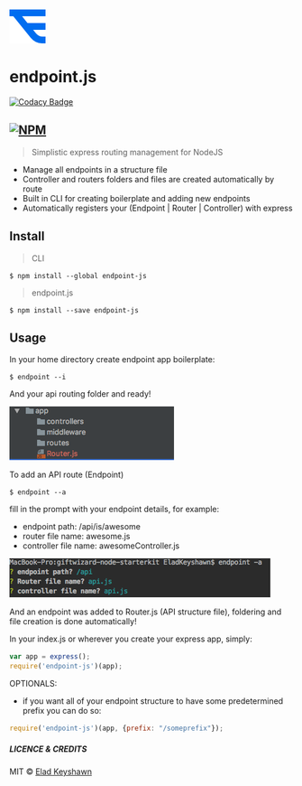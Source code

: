 ![]( https://github.com/EladKeyshawn/endpoint-js/blob/master/assets/logo.png )

# endpoint.js 

[![Codacy Badge](https://api.codacy.com/project/badge/Grade/88b108e818cc46c1aa01bbd037d6df15)](https://www.codacy.com/app/elad-keyshawn/endpoint-js?utm_source=github.com&amp;utm_medium=referral&amp;utm_content=EladKeyshawn/endpoint-js&amp;utm_campaign=Badge_Grade)

[![NPM](https://nodei.co/npm/endpoint-js.png)](https://npmjs.org/package/endpoint-js)
---

> Simplistic express routing management for NodeJS

- Manage all endpoints in a structure file
- Controller and routers folders and files are created automatically by route
- Built in CLI for creating boilerplate and adding new endpoints
- Automatically registers your (Endpoint | Router | Controller) with express 

## Install

> CLI
```
$ npm install --global endpoint-js
```

> endpoint.js
```
$ npm install --save endpoint-js
```

## Usage

In your home directory create endpoint app boilerplate:
```
$ endpoint --i
```
And your api routing folder and ready!

![](https://github.com/EladKeyshawn/endpoint-js/blob/master/assets/screenshot_init.png)

To add an API route (Endpoint)
```
$ endpoint --a
```
fill in the prompt with your endpoint details, for example:
- endpoint path: /api/is/awesome
- router file name: awesome.js
- controller file name: awesomeController.js

![](https://github.com/EladKeyshawn/endpoint-js/blob/master/assets/screenshot_add_endpoint_promt.png)


And an endpoint was added to Router.js (API structure file),
foldering and file creation is done automatically!


In your index.js or wherever you create your express app, simply:
```js
var app = express();
require('endpoint-js')(app);
```

OPTIONALS:

- if you want all of your endpoint structure to have some predetermined 
prefix you can do so:
```js
require('endpoint-js')(app, {prefix: "/someprefix"});
```


##### LICENCE & CREDITS
MIT © [Elad Keyshawn](https://github.com/eladkeyshawn)
